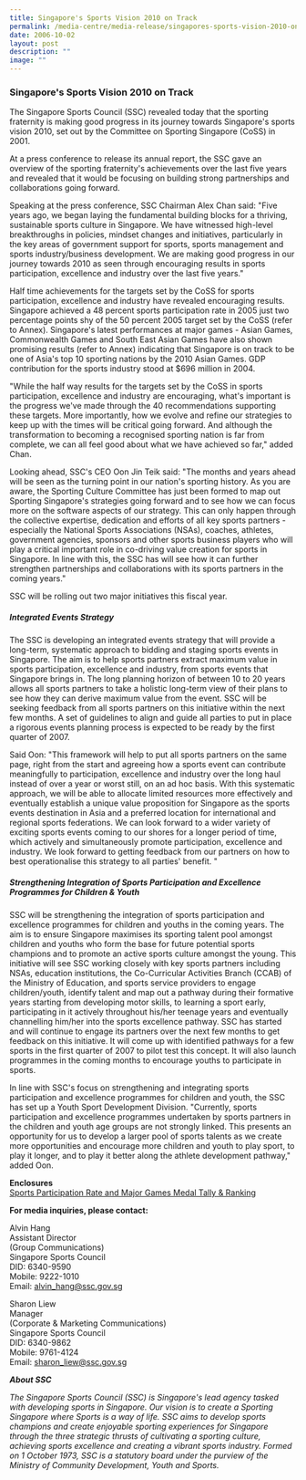 ```yaml
---
title: Singapore's Sports Vision 2010 on Track
permalink: /media-centre/media-release/singapores-sports-vision-2010-on-track/
date: 2006-10-02
layout: post
description: ""
image: ""
---
```

### **Singapore's Sports Vision 2010 on Track**

The Singapore Sports Council (SSC) revealed today that the sporting fraternity is making good progress in its journey towards Singapore's sports vision 2010, set out by the Committee on Sporting Singapore (CoSS) in 2001.

At a press conference to release its annual report, the SSC gave an overview of the sporting fraternity's achievements over the last five years and revealed that it would be focusing on building strong partnerships and collaborations going forward.

Speaking at the press conference, SSC Chairman Alex Chan said: "Five years ago, we began laying the fundamental building blocks for a thriving, sustainable sports culture in Singapore. We have witnessed high-level breakthroughs in policies, mindset changes and initiatives, particularly in the key areas of government support for sports, sports management and sports industry/business development. We are making good progress in our journey towards 2010 as seen through encouraging results in sports participation, excellence and industry over the last five years."

Half time achievements for the targets set by the CoSS for sports participation, excellence and industry have revealed encouraging results. Singapore achieved a 48 percent sports participation rate in 2005 just two percentage points shy of the 50 percent 2005 target set by the CoSS (refer to Annex). Singapore's latest performances at major games - Asian Games, Commonwealth Games and South East Asian Games have also shown promising results (refer to Annex) indicating that Singapore is on track to be one of Asia's top 10 sporting nations by the 2010 Asian Games. GDP contribution for the sports industry stood at $696 million in 2004.

"While the half way results for the targets set by the CoSS in sports participation, excellence and industry are encouraging, what's important is the progress we've made through the 40 recommendations supporting these targets. More importantly, how we evolve and refine our strategies to keep up with the times will be critical going forward. And although the transformation to becoming a recognised sporting nation is far from complete, we can all feel good about what we have achieved so far," added Chan.

Looking ahead, SSC's CEO Oon Jin Teik said: "The months and years ahead will be seen as the turning point in our nation's sporting history. As you are aware, the Sporting Culture Committee has just been formed to map out Sporting Singapore's strategies going forward and to see how we can focus more on the software aspects of our strategy. This can only happen through the collective expertise, dedication and efforts of all key sports partners - especially the National Sports Associations (NSAs), coaches, athletes, government agencies, sponsors and other sports business players who will play a critical important role in co-driving value creation for sports in Singapore. In line with this, the SSC has will see how it can further strengthen partnerships and collaborations with its sports partners in the coming years."

SSC will be rolling out two major initiatives this fiscal year.

##### **Integrated Events Strategy**

The SSC is developing an integrated events strategy that will provide a long-term, systematic approach to bidding and staging sports events in Singapore. The aim is to help sports partners extract maximum value in sports participation, excellence and industry, from sports events that Singapore brings in. The long planning horizon of between 10 to 20 years allows all sports partners to take a holistic long-term view of their plans to see how they can derive maximum value from the event. SSC will be seeking feedback from all sports partners on this initiative within the next few months. A set of guidelines to align and guide all parties to put in place a rigorous events planning process is expected to be ready by the first quarter of 2007.

Said Oon: "This framework will help to put all sports partners on the same page, right from the start and agreeing how a sports event can contribute meaningfully to participation, excellence and industry over the long haul instead of over a year or worst still, on an ad hoc basis. With this systematic approach, we will be able to allocate limited resources more effectively and eventually establish a unique value proposition for Singapore as the sports events destination in Asia and a preferred location for international and regional sports federations. We can look forward to a wider variety of exciting sports events coming to our shores for a longer period of time, which actively and simultaneously promote participation, excellence and industry. We look forward to getting feedback from our partners on how to best operationalise this strategy to all parties' benefit. "

##### **Strengthening Integration of Sports Participation and Excellence Programmes for Children & Youth**

SSC will be strengthening the integration of sports participation and excellence programmes for children and youths in the coming years. The aim is to ensure Singapore maximises its sporting talent pool amongst children and youths who form the base for future potential sports champions and to promote an active sports culture amongst the young. This initiative will see SSC working closely with key sports partners including NSAs, education institutions, the Co-Curricular Activities Branch (CCAB) of the Ministry of Education, and sports service providers to engage children/youth, identify talent and map out a pathway during their formative years starting from developing motor skills, to learning a sport early, participating in it actively throughout his/her teenage years and eventually channelling him/her into the sports excellence pathway. SSC has started and will continue to engage its partners over the next few months to get feedback on this initiative. It will come up with identified pathways for a few sports in the first quarter of 2007 to pilot test this concept. It will also launch programmes in the coming months to encourage youths to participate in sports.

In line with SSC's focus on strengthening and integrating sports participation and excellence programmes for children and youth, the SSC has set up a Youth Sport Development Division. "Currently, sports participation and excellence programmes undertaken by sports partners in the children and youth age groups are not strongly linked. This presents an opportunity for us to develop a larger pool of sports talents as we create more opportunities and encourage more children and youth to play sport, to play it longer, and to play it better along the athlete development pathway," added Oon.


**Enclosures**
<br>
[Sports Participation Rate and Major Games Medal Tally & Ranking](/files/Media%20Centre/Media%20Release/2006/October/2OctMREnc.pdf)



**For media inquiries, please contact:**

Alvin Hang
<br>
Assistant Director
<br>
(Group Communications)
<br>
Singapore Sports Council
<br>
DID: 6340-9590
<br>
Mobile: 9222-1010
<br>
Email: [alvin_hang@ssc.gov.sg](mailto:alvin_hang@ssc.gov.sg)

Sharon Liew
<br>
Manager
<br>
(Corporate & Marketing Communications)
<br>
Singapore Sports Council
<br>
DID: 6340-9862
<br>
Mobile: 9761-4124
<br>
Email: [sharon_liew@ssc.gov.sg](mailto:sharon_liew@ssc.gov.sg)


***About SSC***
<br>

*The Singapore Sports Council (SSC) is Singapore's lead agency tasked with developing sports in Singapore. Our vision is to create a Sporting Singapore where Sports is a way of life. SSC aims to develop sports champions and create enjoyable sporting experiences for Singapore through the three strategic thrusts of cultivating a sporting culture, achieving sports excellence and creating a vibrant sports industry. Formed on 1 October 1973, SSC is a statutory board under the purview of the Ministry of Community Development, Youth and Sports.*
